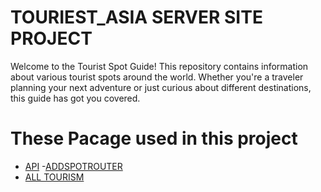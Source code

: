 # TOURIEST_ASIA  SERVER SITE PROJECT

Welcome to the Tourist Spot Guide! This repository contains information about various tourist spots around the world. Whether you're a traveler planning your next adventure or just curious about different destinations, this guide has got you covered.
  # These Pacage used in this project
  - [API](https://southest-asia-server.vercel.app/allSpot) 
  -[ADDSPOTROUTER](https://southest-asia-server.vercel.app/addSpot)
  - [ALL TOURISM](https://southest-asia-server.vercel.app/AllTourism) 
